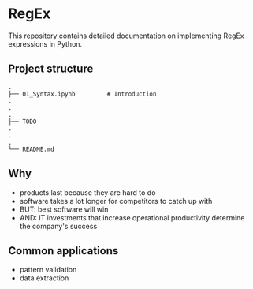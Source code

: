 # RegEx

This repository contains detailed documentation on implementing RegEx expressions in Python.


## Project structure

    .
    ├── 01_Syntax.ipynb         # Introduction
    .
    .
    .
    ├── TODO
    .
    .
    .
    └── README.md


## Why

+ products last because they are hard to do
+ software takes a lot longer for competitors to catch up with
+ BUT: best software will win
+ AND: IT investments that increase operational productivity determine the company's success


## Common applications

+ pattern validation
+ data extraction 